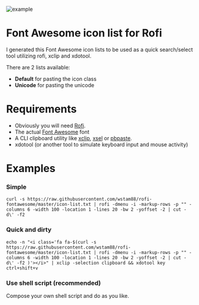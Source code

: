 ![example](https://raw.githubusercontent.com/wstam88/rofi-fontawesome/master/example.gif)

# Font Awesome icon list for Rofi

I generated this Font Awesome icon lists to be used as a quick search/select tool utilizing rofi, xclip and xdotool.

There are 2 lists available:
 * **Default** for pasting the icon class
 * **Unicode** for pasting the unicode

# Requirements
 * Obviously you will need [Rofi](https://github.com/DaveDavenport/rofi).
 * The actual [Font Awesome](http://fontawesome.io/) font 
 * A CLI clipboard utility like [xclip](https://github.com/astrand/xclip), [xsel](https://linux.die.net/man/1/xsel) or [pbpaste](https://developer.apple.com/legacy/library/documentation/Darwin/Reference/ManPages/man1/pbpaste.1.html).
 * xdotool (or another tool to  simulate keyboard input and mouse activity)

# Examples
### Simple
```
curl -s https://raw.githubusercontent.com/wstam88/rofi-fontawesome/master/icon-list.txt | rofi -dmenu -i -markup-rows -p "" -columns 6 -width 100 -location 1 -lines 20 -bw 2 -yoffset -2 | cut -d\' -f2
```

### Quick and dirty
```
echo -n "<i class='fa fa-$(curl -s https://raw.githubusercontent.com/wstam88/rofi-fontawesome/master/icon-list.txt | rofi -dmenu -i -markup-rows -p "" -columns 6 -width 100 -location 1 -lines 20 -bw 2 -yoffset -2 | cut -d\' -f2 )'></i>" | xclip -selection clipboard && xdotool key ctrl+shift+v
```

### Use shell script (recommended)
Compose your own shell script and do as you like.